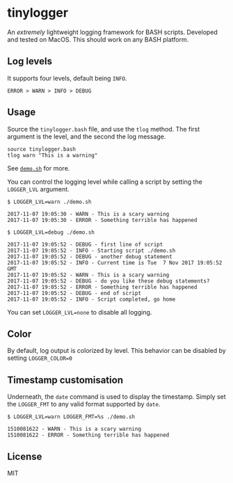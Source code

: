 # tinylogger

An *extremely* lightweight logging framework for BASH scripts.
Developed and tested on MacOS. This should work on any BASH platform.

## Log levels
It supports four levels, default being `INFO`.

    ERROR > WARN > INFO > DEBUG


## Usage

Source the `tinylogger.bash` file, and use the `tlog` method.
The first argument is the level, and the second the log message.

    source tinylogger.bash
    tlog warn "This is a warning"

See [`demo.sh`](./demo.sh) for more.

You can control the logging level while calling a script by setting the `LOGGER_LVL` argument.

    $ LOGGER_LVL=warn ./demo.sh

```
2017-11-07 19:05:30 - WARN - This is a scary warning
2017-11-07 19:05:30 - ERROR - Something terrible has happened
```

    $ LOGGER_LVL=debug ./demo.sh

```
2017-11-07 19:05:52 - DEBUG - first line of script
2017-11-07 19:05:52 - INFO - Starting script ./demo.sh
2017-11-07 19:05:52 - DEBUG - another debug statement
2017-11-07 19:05:52 - INFO - Current time is Tue  7 Nov 2017 19:05:52 GMT
2017-11-07 19:05:52 - WARN - This is a scary warning
2017-11-07 19:05:52 - DEBUG - do you like these debug statements?
2017-11-07 19:05:52 - ERROR - Something terrible has happened
2017-11-07 19:05:52 - DEBUG - end of script
2017-11-07 19:05:52 - INFO - Script completed, go home
```

You can set `LOGGER_LVL=none` to disable all logging.

## Color
By default, log output is colorized by level. This behavior can be disabled by setting `LOGGER_COLOR=0`

## Timestamp customisation

Underneath, the `date` command is used to display the timestamp. Simply set the `LOGGER_FMT` to any valid format supported by `date`.

    $ LOGGER_LVL=warn LOGGER_FMT=%s ./demo.sh

```
1510081622 - WARN - This is a scary warning
1510081622 - ERROR - Something terrible has happened
```

## License

MIT
